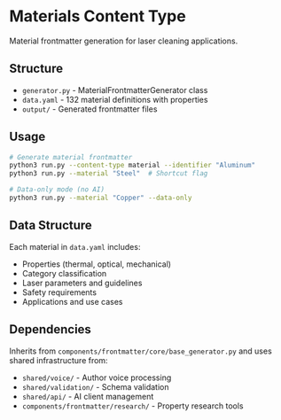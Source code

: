 # Materials Content Type

Material frontmatter generation for laser cleaning applications.

## Structure

- `generator.py` - MaterialFrontmatterGenerator class
- `data.yaml` - 132 material definitions with properties
- `output/` - Generated frontmatter files

## Usage

```bash
# Generate material frontmatter
python3 run.py --content-type material --identifier "Aluminum"
python3 run.py --material "Steel"  # Shortcut flag

# Data-only mode (no AI)
python3 run.py --material "Copper" --data-only
```

## Data Structure

Each material in `data.yaml` includes:
- Properties (thermal, optical, mechanical)
- Category classification
- Laser parameters and guidelines
- Safety requirements
- Applications and use cases

## Dependencies

Inherits from `components/frontmatter/core/base_generator.py` and uses shared infrastructure from:
- `shared/voice/` - Author voice processing
- `shared/validation/` - Schema validation
- `shared/api/` - AI client management
- `components/frontmatter/research/` - Property research tools

